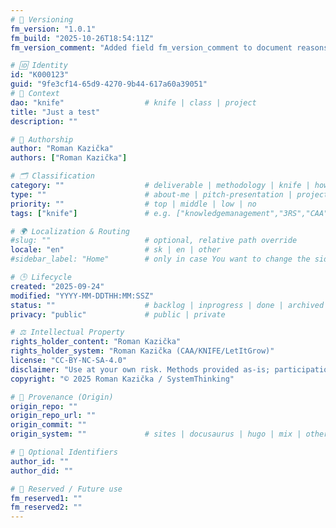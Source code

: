 ```yaml
---
# 🧩 Versioning
fm_version: "1.0.1"
fm_build: "2025-10-26T18:54:11Z"
fm_version_comment: "Added field fm_version_comment to document reasons for FM updates"

# 🆔 Identity
id: "K000123"
guid: "9fe3cf14-65d9-4270-9b44-617a60a39051"
# 🧭 Context
dao: "knife"                  # knife | class | project
title: "Just a test"
description: ""

# 👥 Authorship
author: "Roman Kazička"
authors: ["Roman Kazička"]

# 🗂 Classification
category: ""                  # deliverable | methodology | knife | howto | other
type: ""                      # about-me | pitch-presentation | project-summary | howto | other
priority: ""                  # top | middle | low | no
tags: ["knife"]               # e.g. ["knowledgemanagement","3RS","CAA"]

# 🌍 Localization & Routing
#slug: ""                     # optional, relative path override
locale: "en"                  # sk | en | other
#sidebar_label: "Home"        # only in case You want to change the sidebar label ( derived from Title, or ID) 

# 🕒 Lifecycle
created: "2025-09-24"
modified: "YYYY-MM-DDTHH:MM:SSZ"
status: ""                    # backlog | inprogress | done | archived | other
privacy: "public"             # public | private

# ⚖️ Intellectual Property
rights_holder_content: "Roman Kazička"
rights_holder_system: "Roman Kazička (CAA/KNIFE/LetItGrow)"
license: "CC-BY-NC-SA-4.0"
disclaimer: "Use at your own risk. Methods provided as-is; participation is voluntary and context-aware."
copyright: "© 2025 Roman Kazička / SystemThinking"

# 🔗 Provenance (Origin)
origin_repo: ""
origin_repo_url: ""
origin_commit: ""
origin_system: ""             # sites | docusaurus | hugo | mix | other

# 🪪 Optional Identifiers
author_id: ""
author_did: ""

# 🧱 Reserved / Future use
fm_reserved1: ""
fm_reserved2: ""
---
```


